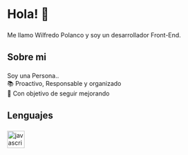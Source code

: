 <h1 align="left">Hola! 👋</h1>

###

<p align="left">Me llamo Wilfredo Polanco y soy un desarrollador Front-End.</p>

###

<h2 align="left">Sobre mi</h2>

###

<p align="left">Soy una Persona..<br>📚 Proactivo, Responsable y organizado<br>🎯 Con objetivo de seguir mejorando </p>

###

<h2 align="left">Lenguajes</h2>

###

<div align="left">
  <img src="https://cdn.jsdelivr.net/gh/devicons/devicon/icons/javascript/javascript-original.svg" height="40" alt="javascript logo"  />
  <img width="12" />
</div>

###
